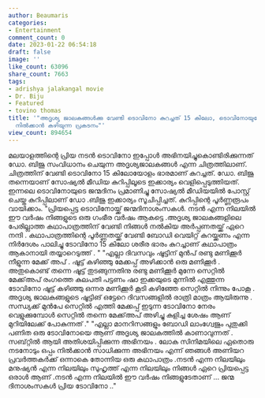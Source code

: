```yaml
---
author: Beaumaris
categories:
- Entertainment
comment_count: 0
date: 2023-01-22 06:54:18
draft: false
image: ''
like_count: 63096
share_count: 7663
tags:
- adrishya jalakangal movie
- Dr. Biju
- Featured
- tovino thomas
title: '"അദൃശ്യ ജാലകങ്ങൾക്കു വേണ്ടി ടൊവിനോ കുറച്ചത് 15 കിലോ, ടൊവിനോയുടേത് ലോക താരങ്ങൾക്കൊപ്പം
  നിൽക്കാൻ കഴിയുന്ന പ്രകടനം"'
view_count: 894654
---
```


മലയാളത്തിന്റെ പ്രിയ നടൻ ടൊവിനോ ഇപ്പോൾ അഭിനയിച്ചുകൊണ്ടിരിക്കുന്നത് ഡോ. ബിജു സംവിധാനം ചെയുന്ന അദൃശ്യജാലകങ്ങൾ എന്ന ചിത്രത്തിലാണ്. ചിത്രത്തിന് വേണ്ടി ടൊവിനോ 15 കിലോയോളം ഭാരമാണ് കുറച്ചത്. ഡോ. ബിജു തന്നെയാണ് സോഷ്യൽ മീഡിയ കുറിപ്പിലൂടെ ഇക്കാര്യം വെളിപ്പെടുത്തിയത്. ഇന്നലെ ടൊവിനോയുടെ ജന്മദിനം പ്രമാണിച്ചു സോഷ്യൽ മീഡിയയിൽ പോസ്റ്റ് ചെയ്ത കുറിപ്പിലാണ് ഡോ .ബിജു ഇക്കാര്യം സൂചിപ്പിച്ചത്. കുറിപ്പിന്റെ പൂർണ്ണരൂപം വായിക്കാം. "പ്രിയപ്പെട്ട ടൊവിനോയ്ക്ക് ജന്മദിനാശംസകൾ. നടൻ എന്ന നിലയിൽ ഈ വർഷം നിങ്ങളുടെ ഒരു ഗംഭീര വർഷം ആകട്ടെ .അദൃശ്യ ജാലകങ്ങളിലെ പേരില്ലാത്ത കഥാപാത്രത്തിന് വേണ്ടി നിങ്ങൾ നൽകിയ അർപ്പണതയ്ക്ക് ഏറെ നന്ദി . കഥാപാത്രത്തിന്റെ പൂർണ്ണതയ്ക്ക് വേണ്ടി ബോഡി വെയിറ്റ് കുറയ്ക്കണം എന്ന നിർദേശം പാലിച്ചു ടോവിനോ 15 കിലോ ശരീര ഭാരം കുറച്ചാണ് കഥാപാത്രം ആകാനായി തയ്യാറെടുത്ത് . " "എല്ലാ ദിവസവും ഷൂട്ടിന് മുൻപ് രണ്ടു മണിക്കൂർ നീളുന്ന മേക്ക് അപ് . ഷൂട്ട് കഴിഞ്ഞു മേക്കപ്പ് അഴിക്കാൻ ഒരു മണിക്കൂർ . അതുകൊണ്ട് തന്നെ ഷൂട്ട് തുടങ്ങുന്നതിനു രണ്ടു മണിക്കൂർ മുന്നേ സെറ്റിൽ മേക്ക്അപ് രംഗത്തെ കുലപതി പട്ടണം ഷാ ഇക്കയുടെ മുന്നിൽ എത്തുന്ന ടോവിനോ ഷൂട്ട് കഴിഞ്ഞു ഒന്നര മണിക്കൂർ കൂടി കഴിഞ്ഞേ സെറ്റിൽ നിന്നും പോകൂ . അദൃശ്യ ജാലകങ്ങളുടെ ഷൂട്ടിങ് ഒട്ടേറെ ദിവസങ്ങളിൽ രാത്രി മാത്രം ആയിരുന്നു . സന്ധ്യക്ക് മുൻപേ സെറ്റിൽ എത്തി മേക്കപ്പ് ഇടുന്ന ടോവിനോ നേരം വെളുക്കുമ്പോൾ സെറ്റിൽ തന്നെ മേക്ക്അപ് അഴിച്ചു കുളിച്ച ശേഷം ആണ് മുറിയിലേക്ക് പോകുന്നത് ." "എല്ലാ മാനറിസങ്ങളും ബോഡി ലാംഗ്വേജും പുതുക്കി പണിത ഒരു ടോവിനോയെ ആണ് അദൃശ്യ ജാലകത്തിൽ കാണാവുന്നത് . സബ്റ്റിൽ ആയി അതിശയിപ്പിക്കുന്ന അഭിനയം . ലോക സിനിമയിലെ ഏതൊരു നടനോടും ഒപ്പം നിൽക്കാൻ സാധിക്കുന്ന അഭിനയം എന്ന് ഞങ്ങൾ അണിയറ പ്രവർത്തകർക്ക് ഒന്നാകെ തോന്നിയ ഒരു കഥാപാത്രം .നടൻ എന്ന നിലയിലും മനുഷ്യൻ എന്ന നിലയിലും സുഹൃത്ത് എന്ന നിലയിലും നിങ്ങൾ ഏറെ പ്രിയപ്പെട്ട ഒരാൾ ആണ് .നടൻ എന്ന നിലയിൽ ഈ വർഷം നിങ്ങളുടേതാണ് ... ജന്മ ദിനാശംസകൾ പ്രിയ ടോവിനോ .."